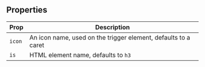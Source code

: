 ## Properties

| Prop | Description |
| --- | --- |
| `icon` | An icon name, used on the trigger element, defaults to a caret |
| `is` | HTML element name, defaults to `h3` |